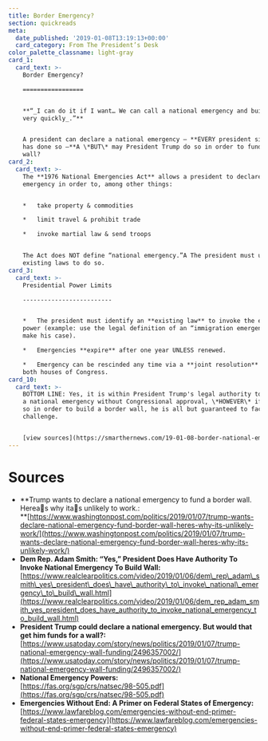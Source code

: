 ```yaml
---
title: Border Emergency?
section: quickreads
meta:
  date_published: '2019-01-08T13:19:13+00:00'
  card_category: From The President’s Desk
color_palette_classname: light-gray
card_1:
  card_text: >-
    Border Emergency?

    =================


    **“_I can do it if I want… We can call a national emergency and build it
    very quickly_.”**


    A president can declare a national emergency – **EVERY president since 1976
    has done so –**A \*BUT\* may President Trump do so in order to fund a border
    wall?
card_2:
  card_text: >-
    The **1976 National Emergencies Act** allows a president to declare an
    emergency in order to, among other things:


    *   take property & commodities

    *   limit travel & prohibit trade

    *   invoke martial law & send troops


    The Act does NOT define “national emergency.”A The president must use
    existing laws to do so.
card_3:
  card_text: >-
    Presidential Power Limits

    -------------------------


    *   The president must identify an **existing law** to invoke the emergency
    power (example: use the legal definition of an “immigration emergency” to
    make his case).

    *   Emergencies **expire** after one year UNLESS renewed.

    *   Emergency can be rescinded any time via a **joint resolution** passed by
    both houses of Congress.
card_10:
  card_text: >-
    BOTTOM LINE: Yes, it is within President Trump's legal authority to declare
    a national emergency without Congressional approval, \*HOWEVER\* if he does
    so in order to build a border wall, he is all but guaranteed to face a legal
    challenge.


    [view sources](https://smarthernews.com/19-01-08-border-national-emergency/)
---
```

Sources
=======

*   **Trump wants to declare a national emergency to fund a border wall. Hereas why itas unlikely to work.:  
    **[https://www.washingtonpost.com/politics/2019/01/07/trump-wants-declare-national-emergency-fund-border-wall-heres-why-its-unlikely-work/](https://www.washingtonpost.com/politics/2019/01/07/trump-wants-declare-national-emergency-fund-border-wall-heres-why-its-unlikely-work/)
*   **Dem Rep. Adam Smith: “Yes,” President Does Have Authority To Invoke National Emergency To Build Wall:**  
    [https://www.realclearpolitics.com/video/2019/01/06/dem\_rep\_adam\_smith\_yes\_president\_does\_have\_authority\_to\_invoke\_national\_emergency\_to\_build\_wall.html](https://www.realclearpolitics.com/video/2019/01/06/dem_rep_adam_smith_yes_president_does_have_authority_to_invoke_national_emergency_to_build_wall.html)
*   **President Trump could declare a national emergency. But would that get him funds for a wall?:**  
    [https://www.usatoday.com/story/news/politics/2019/01/07/trump-national-emergency-wall-funding/2496357002/](https://www.usatoday.com/story/news/politics/2019/01/07/trump-national-emergency-wall-funding/2496357002/)
*   **National Emergency Powers:**  
    [https://fas.org/sgp/crs/natsec/98-505.pdf](https://fas.org/sgp/crs/natsec/98-505.pdf)
*   **Emergencies Without End: A Primer on Federal States of Emergency:**  
    [https://www.lawfareblog.com/emergencies-without-end-primer-federal-states-emergency](https://www.lawfareblog.com/emergencies-without-end-primer-federal-states-emergency)